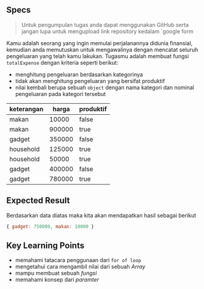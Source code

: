 ## Specs

> Untuk pengumpulan tugas anda dapat menggunakan GitHub serta jangan lupa untuk mengupload link repository kedalam `google form

Kamu adalah seorang yang ingin memulai perjalanannya didunia finansial, kemudian anda memutuskan untuk mengawalinya dengan mencatat seluruh pengeluaran yang telah kamu lakukan. Tugasmu adalah membuat fungsi `totalExpense` dengan kriteria seperti berikut:

- menghitung pengeluaran berdasarkan kategorinya
- tidak akan menghitung pengeluaran yang bersifat produktif
- nilai kembali berupa sebuah `object` dengan nama kategori dan nominal pengeluaran pada kategori tersebut

| keterangan | harga  | produktif |
|------------|--------|-----------|
| makan      | 10000  | false     |
| makan      | 900000 | true      |
| gadget     | 350000 | false     |
| household  | 125000 | true      |
| household  | 50000  | true      |
| gadget     | 400000 | false     |
| gadget     | 780000 | true      |

## Expected Result
Berdasarkan data diatas maka kita akan mendapatkan hasil sebagai berikut
```jsx
{ gadget: 750000, makan: 10000 }
```

## Key Learning Points
- memahami tatacara penggunaan dari `for of loop`
- mengetahui cara mengambil nilai dari sebuah *Array*
- mampu membuat sebuah *fungsi*
- memahami konsep dari *paramter*